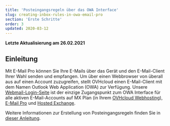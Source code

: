 ```yaml
---
title: 'Posteingangsregeln über das OWA Interface'
slug: creating-inbox-rules-in-owa-email-pro
section: 'Erste Schritte'
order: 3
updated: 2020-03-12
---
```


**Letzte Aktualisierung am 26.02.2021**

## Einleitung

Mit E-Mail Pro können Sie Ihre E-Mails über das Gerät und den E-Mail-Client Ihrer Wahl senden und empfangen. Um über einen Webbrowser von überall aus auf einen Account zuzugreifen, stellt OVHcloud einen E-Mail-Client mit dem Namen Outlook Web Application (OWA) zur Verfügung. Unsere [Webmail-Login-Seite](https://www.ovhcloud.com/de/mail/) ist der einzige Zugangspunkt zum OWA Interface für alle aktiven E-Mail-Accounts auf MX Plan (in Ihrem [OVHcloud Webhosting](https://www.ovhcloud.com/de/web-hosting/)), [E-Mail Pro](https://www.ovhcloud.com/de/emails/email-pro/) und [Hosted Exchange](https://www.ovhcloud.com/de/emails/hosted-exchange/).

Weitere Informationen zur Erstellung von Posteingangsregeln finden Sie in [dieser Anleitung](https://docs.ovh.com/de/microsoft-collaborative-solutions/posteingangsregeln-in-owa-erstellen/).